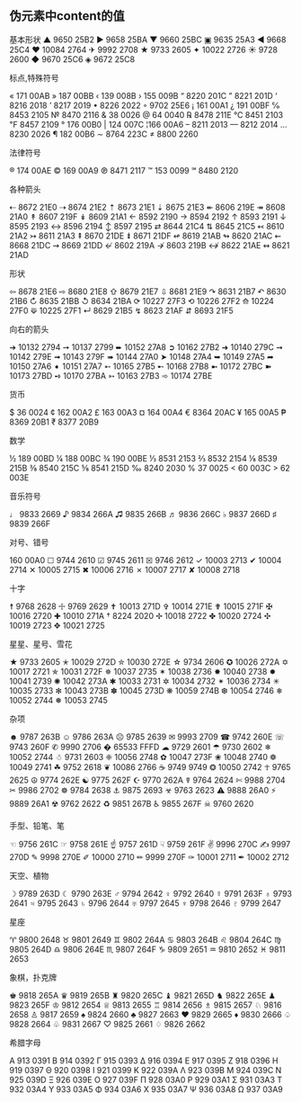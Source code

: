 ## 伪元素中content的值

基本形状
▲ 9650 25B2    ► 9658 25BA    ▼ 9660 25BC  ▣ 9635 25A3
◄ 9668 25C4    ❤ 10084 2764   ✈ 9992 2708   ★ 9733 2605
✦ 10022 2726   ☀ 9728 2600      ◆ 9670 25C6    ◈ 9672 25C8

 

标点,特殊符号

« 171 00AB   » 187 00BB   ‹ 139 008B   › 155 009B   “ 8220 201C   ” 8221 201D
‘ 8216 2018   ’ 8217 2019  • 8226 2022  ◦ 9702 25E6   ¡ 161 00A1    ¿ 191 00BF
℅ 8453 2105   № 8470 2116   & 38 0026    @ 64 0040   ℞ 8478 211E   ℃ 8451 2103
℉ 8457 2109   ° 176 00B0   | 124 007C   ¦166 00A6  – 8211 2013   — 8212 2014
… 8230 2026   ¶ 182 00B6     ∼ 8764 223C   ≠ 8800 2260


法律符号

® 174 00AE    © 169 00A9    ℗ 8471 2117     ™ 153 0099    ℠ 8480 2120

 

各种箭头 

⇠ 8672 21E0 ⇢ 8674 21E2 ⇡ 8673 21E1 ⇣ 8675 21E3 ↞ 8606 219E
↠ 8608 21A0 ↟ 8607 219F ↡ 8609 21A1 ← 8592 2190 → 8594 2192
↑ 8593 2191 ↓ 8595 2193 ↔ 8596 2194 ↕ 8597 2195 ⇄ 8644 21C4
⇅ 8645 21C5 ↢ 8610 21A2 ↣ 8611 21A3 ⇞ 8670 21DE ⇟ 8671 21DF
↫ 8619 21AB ↬ 8620 21AC ⇜ 8668 21DC ⇝ 8669 21DD ↚ 8602 219A
↛ 8603 219B ↮ 8622 21AE ↭ 8621 21AD


形状

⇦ 8678 21E6 ⇨ 8680 21E8 ⇧ 8679 21E7 ⇩ 8681 21E9 ↷ 8631 21B7
↶ 8630 21B6 ↻ 8635 21BB ↺ 8634 21BA ⟳ 10227 27F3 ⟲ 10226 27F2
⟰ 10224 27F0 ⟱ 10225 27F1 ↵ 8629 21B5 ↯ 8623 21AF ⇵ 8693 21F5

向右的箭头

➔ 10132 2794 ➙ 10137 2799 ➨ 10152 27A8 ➲ 10162 27B2 ➜ 10140 279C
➞ 10142 279E ➟ 10143 279F ➠ 10144 27A0 ➤ 10148 27A4 ➥ 10149 27A5
➦ 10150 27A6 ➧ 10151 27A7 ➵ 10165 27B5 ➸ 10168 27B8 ➼ 10172 27BC
➽ 10173 27BD ➺ 10170 27BA ➳ 10163 27B3 ➾ 10174 27BE

 

货币

$ 36 0024 ¢ 162 00A2 £ 163 00A3 ¤ 164 00A4 € 8364 20AC
¥ 165 00A5 ₱ 8369 20B1 ₹ 8377 20B9

 

数学

½ 189 00BD ¼ 188 00BC ¾ 190 00BE ⅓ 8531 2153 ⅔ 8532 2154
⅛ 8539 215B ⅜ 8540 215C ⅝ 8541 215D ‰ 8240 2030 % 37 0025
< 60 003C > 62 003E

音乐符号

♩ 9833 2669 ♪ 9834 266A ♫ 9835 266B ♬ 9836 266C ♭ 9837 266D ♯ 9839 266F

对号、错号

160 00A0 ☐ 9744 2610 ☑ 9745 2611 ☒ 9746 2612 ✓ 10003 2713
✔ 10004 2714 ✕ 10005 2715 ✖ 10006 2716 ✗ 10007 2717 ✘ 10008 2718

十字

☨ 9768 2628 ☩ 9769 2629 ✝ 10013 271D ✞ 10014 271E ✟ 10015 271F
✠ 10016 2720 ✚ 10010 271A † 8224 2020 ✢ 10018 2722 ✤ 10020 2724
✣ 10019 2723 ✥ 10021 2725

星星、星号、雪花

★ 9733 2605 ✭ 10029 272D ✮ 10030 272E ☆ 9734 2606 ✪ 10026 272A
✡ 10017 2721 ✯ 10031 272F ✵ 10037 2735 ✶ 10038 2736 ✸ 10040 2738
✹ 10041 2739 ✺ 10042 273A ✱ 10033 2731 ✲ 10034 2732 ✴ 10036 2734
✳ 10035 2733 ✻ 10043 273B ✽ 10045 273D ❋ 10059 274B ❆ 10054 2746
❄ 10052 2744 ❅ 10053 2745

杂项

☻ 9787 263B ☺ 9786 263A ☹ 9785 2639 ✉ 9993 2709 ☎ 9742 260E
☏ 9743 260F ✆ 9990 2706 � 65533 FFFD ☁ 9729 2601 ☂ 9730 2602
❄ 10052 2744 ☃ 9731 2603 ❈ 10056 2748 ✿ 10047 273F ❀ 10048 2740
❁ 10049 2741 ☘ 9752 2618 ❦ 10086 2766 ☕ 9749 9749 ❂ 10050 2742
☥ 9765 2625 ☮ 9774 262E ☯ 9775 262F ☪ 9770 262A ☤ 9764 2624
✄ 9988 2704 ✂ 9986 2702 ☸ 9784 2638 ⚓ 9875 2693 ☣ 9763 2623
⚠ 9888 26A0 ⚡ 9889 26A1 ☢ 9762 2622 ♻ 9851 267B ♿ 9855 267F
☠ 9760 2620

手型、铅笔、笔

☜ 9756 261C ☞ 9758 261E ☝ 9757 261D ☟ 9759 261F ✌ 9996 270C
✍ 9997 270D ✎ 9998 270E ✐ 10000 2710 ✏ 9999 270F ✑ 10001 2711
✒ 10002 2712

天空、植物

☽ 9789 263D ☾ 9790 263E ♂ 9794 2642 ♀ 9792 2640 ☿ 9791 263F
♁ 9793 2641 ♃ 9795 2643 ♄ 9796 2644 ♅ 9797 2645 ♆ 9798 2646
♇ 9799 2647

星座

♈ 9800 2648 ♉ 9801 2649 ♊ 9802 264A ♋ 9803 264B ♌ 9804 264C
♍ 9805 264D ♎ 9806 264E ♏ 9807 264F ♑ 9809 2651 ♒ 9810 2652
♓ 9811 2653

象棋，扑克牌

♚ 9818 265A ♛ 9819 265B ♜ 9820 265C ♝ 9821 265D ♞ 9822 265E
♟ 9823 265F ♔ 9812 2654 ♕ 9813 2655 ♖ 9814 2656 ♗ 9815 2657
♘ 9816 2658 ♙ 9817 2659 ♠ 9824 2660 ♣ 9827 2663 ♥ 9829 2665
♦ 9830 2666 ♤ 9828 2664 ♧ 9831 2667 ♡ 9825 2661 ♢ 9826 2662

希腊字母

Α 913 0391 Β 914 0392 Γ 915 0393 Δ 916 0394 Ε 917 0395
Ζ 918 0396 Η 919 0397 Θ 920 0398 Ι 921 0399 Κ 922 039A
Λ 923 039B Μ 924 039C Ν 925 039D Ξ 926 039E Ο 927 039F
Π 928 03A0 Ρ 929 03A1 Σ 931 03A3 Τ 932 03A4 Υ 933 03A5
Φ 934 03A6 Χ 935 03A7 Ψ 936 03A8 Ω 937 03A9